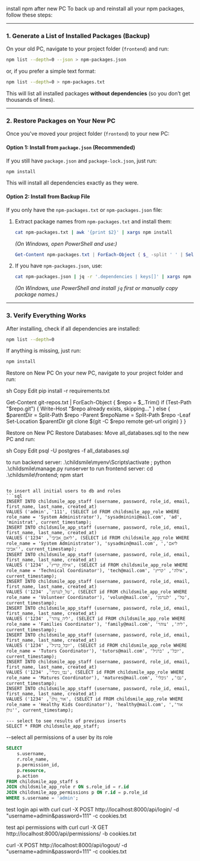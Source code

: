 install npm after new PC 
To back up and reinstall all your npm packages, follow these steps:

---

### **1. Generate a List of Installed Packages (Backup)**
On your old PC, navigate to your project folder (`frontend`) and run:

```sh
npm list --depth=0 --json > npm-packages.json
```

or, if you prefer a simple text format:

```sh
npm list --depth=0 > npm-packages.txt
```

This will list all installed packages **without dependencies** (so you don’t get thousands of lines).

---

### **2. Restore Packages on Your New PC**
Once you've moved your project folder (`frontend`) to your new PC:

#### **Option 1: Install from `package.json` (Recommended)**
If you still have `package.json` and `package-lock.json`, just run:

```sh
npm install
```

This will install all dependencies exactly as they were.

#### **Option 2: Install from Backup File**
If you only have the `npm-packages.txt` or `npm-packages.json` file:

1. Extract package names from `npm-packages.txt` and install them:

   ```sh
   cat npm-packages.txt | awk '{print $2}' | xargs npm install
   ```

   *(On Windows, open PowerShell and use:)*  

   ```powershell
   Get-Content npm-packages.txt | ForEach-Object { $_ -split ' ' | Select-Object -Index 1 } | ForEach-Object { npm install $_ }
   ```

2. If you have `npm-packages.json`, use:

   ```sh
   cat npm-packages.json | jq -r '.dependencies | keys[]' | xargs npm install
   ```

   *(On Windows, use PowerShell and install `jq` first or manually copy package names.)*

---

### **3. Verify Everything Works**
After installing, check if all dependencies are installed:

```sh
npm list --depth=0
```

If anything is missing, just run:

```sh
npm install
```

Restore on New PC
On your new PC, navigate to your project folder and run:

sh
Copy
Edit
pip install -r requirements.txt


Get-Content git-repos.txt | ForEach-Object {
    $repo = $_.Trim()
    if (Test-Path "$repo\.git") {
        Write-Host "$repo already exists, skipping..."
    } else {
        $parentDir = Split-Path $repo -Parent
        $repoName = Split-Path $repo -Leaf
        Set-Location $parentDir
        git clone $(git -C $repo remote get-url origin)
    }
}

Restore on New PC
Restore Databases:
Move all_databases.sql to the new PC and run:

sh
Copy
Edit
psql -U postgres -f all_databases.sql

to run backend server:
 .\childsmile\myenv\Scripts\activate ; python .\childsmile\manage.py runserver
to run frontend server:
cd .\childsmile\frontend; npm start
```

to insert all initial users to db and roles
```sql
INSERT INTO childsmile_app_staff (username, password, role_id, email, first_name, last_name, created_at)
VALUES ('admin', '111', (SELECT id FROM childsmile_app_role WHERE role_name = 'System Administrator'), 'sysadminini@mail.com', 'ad', 'ministrat', current_timestamp);
INSERT INTO childsmile_app_staff (username, password, role_id, email, first_name, last_name, created_at)
VALUES ('ליאם_אביבי', '1234', (SELECT id FROM childsmile_app_role WHERE role_name = 'System Administrator'), 'sysadmin@mail.com', 'ליאם', 'אביבי', current_timestamp);
INSERT INTO childsmile_app_staff (username, password, role_id, email, first_name, last_name, created_at)
VALUES ('אילה_קריץ', '1234', (SELECT id FROM childsmile_app_role WHERE role_name = 'Technical Coordinator'), 'tech@mail.com', 'אילה', 'קריץ', current_timestamp);
INSERT INTO childsmile_app_staff (username, password, role_id, email, first_name, last_name, created_at)
VALUES ('טל_לנגרמן', '1234', (SELECT id FROM childsmile_app_role WHERE role_name = 'Volunteer Coordinator'), 'volun@mail.com', 'טל', 'לנגרמן', current_timestamp);
INSERT INTO childsmile_app_staff (username, password, role_id, email, first_name, last_name, created_at)
VALUES ('ליה_צוהר', '1234', (SELECT id FROM childsmile_app_role WHERE role_name = 'Families Coordinator'), 'family@mail.com', 'ליה', 'צוהר', current_timestamp);
INSERT INTO childsmile_app_staff (username, password, role_id, email, first_name, last_name, created_at)
VALUES ('יובל_ברגיל', '1234', (SELECT id FROM childsmile_app_role WHERE role_name = 'Tutors Coordinator'), 'tutors@mail.com', 'יובל', 'ברגיל', current_timestamp);
INSERT INTO childsmile_app_staff (username, password, role_id, email, first_name, last_name, created_at)
VALUES ('נבו_גיבלי', '1234', (SELECT id FROM childsmile_app_role WHERE role_name = 'Matures Coordinator'), 'matures@mail.com', 'נבו', 'גיבלי', current_timestamp);
INSERT INTO childsmile_app_staff (username, password, role_id, email, first_name, last_name, created_at)    
VALUES ('אור_גולן', '1234', (SELECT id FROM childsmile_app_role WHERE role_name = 'Healthy Kids Coordinator'), 'healthy@mail.com', 'אור', 'גולן', current_timestamp);

--- select to see results of previous inserts
SELECT * FROM childsmile_app_staff;
```
--select all permissions of a user by its role
```sql
SELECT 
    s.username, 
    r.role_name, 
    p.permission_id, 
    p.resource, 
    p.action
FROM childsmile_app_staff s
JOIN childsmile_app_role r ON s.role_id = r.id
JOIN childsmile_app_permissions p ON r.id = p.role_id
WHERE s.username = 'admin';
```

test login api with curl
curl -X POST http://localhost:8000/api/login/ -d "username=admin&password=111" -c cookies.txt

test api permissions with curl
curl -X GET http://localhost:8000/api/permissions/ -b cookies.txt

curl -X POST http://localhost:8000/api/logout/ -d "username=admin&password=111" -c cookies.txt

